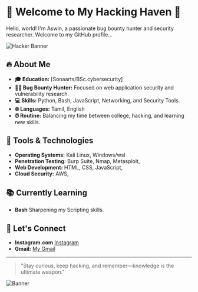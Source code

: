 # 👾 Welcome to My Hacking Haven 👾

Hello, world! I'm Aswin, a passionate bug bounty hunter and security researcher. Welcome to my GitHub profile...

![Hacker Banner](https://gifdb.com/images/high/computer-loading-icon-hacking-6sgva6f2e6dxwviu.gif)

## 🔥 About Me

- **🎓 Education:** [Sonaarts/BSc.cybersecurity]
- **👨‍💻 Bug Bounty Hunter:** Focused on web application security and vulnerability research.
- **💻 Skills:** Python, Bash, JavaScript, Networking, and Security Tools.
- **🌐 Languages:** Tamil, English
- **⏰ Routine:** Balancing my time between college, hacking, and learning new skills.

## 🔧 Tools & Technologies

- **Operating Systems:** Kali Linux, Windows/wsl
- **Penetration Testing:** Burp Suite, Nmap, Metasploit, 
- **Web Development:** HTML, CSS, JavaScript, 
- **Cloud Security:** AWS, 

## 📚 Currently Learning

- **Bash** Sharpening my Scripting skills.
 
## 🔗 Let's Connect

- **Instagram.com** [Instagram](https://www.instagram.com/a_s_s_h_u_1_5/?utm_source=qr&igsh=M2J1c3htMTJ5bjdw)
- **Gmail:** [My Gmail](aswinsriram80@gmail.com)


---

> "Stay curious, keep hacking, and remember—knowledge is the ultimate weapon."

![Banner](https://image.similarpng.com/very-thumbnail/2020/06/Hacker-hacking-the-internet-on-transparent-background-PNG.png)
